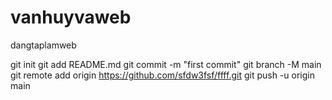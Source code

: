 # vanhuyvaweb
dangtaplamweb

git init
git add README.md
git commit -m "first commit"
git branch -M main
git remote add origin https://github.com/sfdw3fsf/ffff.git
git push -u origin main
